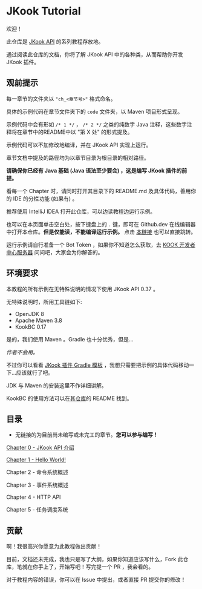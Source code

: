 # JKook Tutorial

欢迎！

此仓库是 [JKook API](https://github.com/SNWCreations/JKook) 的系列教程存放地。

通过阅读此仓库的文档，你将了解 JKook API 中的各种类，从而帮助你开发 JKook 插件。

## 观前提示

每一章节的文件夹以 `"ch_<章节号>"` 格式命名。

具体的示例代码在章节文件夹下的 `code` 文件夹，以 Maven 项目形式呈现。

示例代码中会有形如 `/* 1 */` ， `/* 2 */` 之类的纯数字 Java 注释，这些数字注释将在章节中的README中以 "第 X 处" 的形式提及。

示例代码可以不加修改地编译，并在 JKook API 实现上运行。

章节文档中提及的路径均为以章节目录为根目录的相对路径。

**请确保你已经有 Java 基础 (Java 语法至少要会) ，这是编写 JKook 插件的前提。**

看每一个 Chapter 时，请同时打开其目录下的 README.md 及具体代码，善用你的 IDE 的分栏功能 (如果有) 。

推荐使用 IntelliJ IDEA 打开此仓库，可以边读教程边运行示例。

也可以在本页面单击空白处，按下键盘上的 `.` 键，即可在 Github.dev 在线编辑器中打开本仓库。**但是仅能读，不能编译运行示例。** 点击 [本链接](https://github.dev/SNWCreations/JKookTutorial) 也可以直接跳转。

运行示例请自行准备一个 Bot Token ，如果你不知道怎么获取，去 [KOOK 开发者中心服务器](https://kook.top/cwznfo) 问问吧，大家会为你解答的。

## 环境要求

本教程的所有示例在无特殊说明的情况下使用 JKook API 0.37 。

无特殊说明时，所用工具链如下:

* OpenJDK 8
* Apache Maven 3.8
* KookBC 0.17

是的，我们使用 Maven 。Gradle 也十分优秀，但是...

_作者不会用。_

不过你可以看看 [JKook 插件 Gradle 模板](https://github.com/RealSeek/JKookExample) ，我想只需要把示例的具体代码移动一下...应该就行了吧。

JDK 与 Maven 的安装这里不作详细讲解。

KookBC 的使用方法可以在[其仓库](https://github.com/SNWCreations/KookBC)的 README 找到。

## 目录

* 无链接的为目前尚未编写或未完工的章节。**您可以参与编写！**

[Chapter 0 - JKook API 介绍](ch_0/README.md)

[Chapter 1 - Hello World!](ch_1/README.md)

Chapter 2 - 命令系统概述

Chapter 3 - 事件系统概述

Chapter 4 - HTTP API

Chapter 5 - 任务调度系统

## 贡献

啊！我很高兴你愿意为此教程做出贡献！

目前，文档还未完成，我也只是写了大纲，如果你知道应该写什么，Fork 此仓库，笔就在你手上了，开始写吧！写完提一个 PR ，我会看的。

对于教程内容的错误，你可以在 Issue 中提出，或者直接 PR 提交你的修改！
